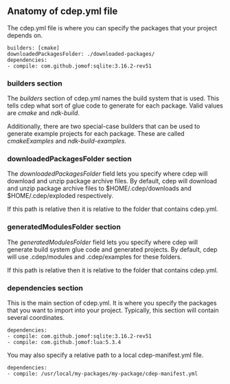 ## Anatomy of cdep.yml file
The cdep.yml file is where you can specify the packages that your project depends on.

```
builders: [cmake]
downloadedPackagesFolder: ./downloaded-packages/
dependencies:
- compile: com.github.jomof:sqlite:3.16.2-rev51
```

### builders section
The *builders* section of cdep.yml names the build system that is used. This tells cdep what sort of glue code to 
generate for each package. Valid values are *cmake* and *ndk-build*.

Additionally, there are two special-case builders that can be used to generate example projects for each package. 
These are called *cmakeExamples* and *ndk-build-examples*.

### downloadedPackagesFolder section
The *downloadedPackagesFolder* field lets you specify where cdep will download and unzip package archive files.
By default, cdep will download and unzip package archive files to $HOME/.cdep/downloads and $HOME/.cdep/exploded
respectively.

If this path is relative then it is relative to the folder that contains cdep.yml.

### generatedModulesFolder section
The *generatedModulesFolder* field lets you specify where cdep will generate build system glue code and generated
projects. By default, cdep will use .cdep/modules and .cdep/examples for these folders.

If this path is relative then it is relative to the folder that contains cdep.yml.

### dependencies section
This is the main section of cdep.yml. It is where you specify the packages that you want to import into your project.
Typically, this section will contain several coordinates.

```
dependencies:
- compile: com.github.jomof:sqlite:3.16.2-rev51
- compile: com.github.jomof:lua:5.3.4
```

You may also specify a relative path to a local cdep-manifest.yml file.
```
dependencies:
- compile: /usr/local/my-packages/my-package/cdep-manifest.yml
```